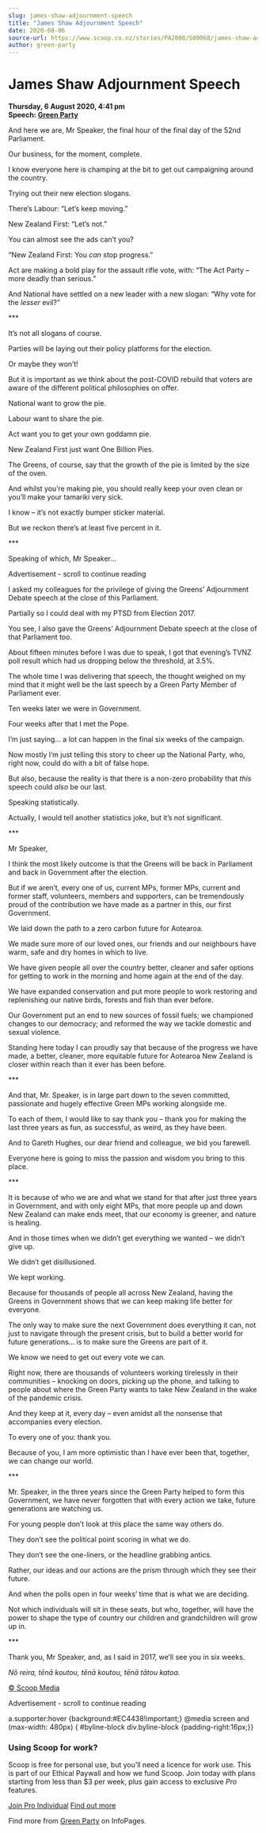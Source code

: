 ```yaml
---
slug: james-shaw-adjournment-speech
title: "James Shaw Adjournment Speech"
date: 2020-08-06
source-url: https://www.scoop.co.nz/stories/PA2008/S00068/james-shaw-adjournment-speech.htm
author: green-party
---
```

James Shaw Adjournment Speech
=============================

**Thursday, 6 August 2020, 4:41 pm**  
**Speech: [Green Party](https://info.scoop.co.nz/Green_Party)**

And here we are, Mr Speaker, the final hour of the final day of the 52nd Parliament.

Our business, for the moment, complete.

I know everyone here is champing at the bit to get out campaigning around the country.

Trying out their new election slogans.

There’s Labour: “Let’s keep moving.”

New Zealand First: “Let’s not.”

You can almost see the ads can’t you?

“New Zealand First: You _can_ stop progress.”

Act are making a bold play for the assault rifle vote, with: “The Act Party – more deadly than serious.”

And National have settled on a new leader with a new slogan: “Why vote for the _lesser_ evil?”

\*\*\*

It’s not all slogans of course.

Parties will be laying out their policy platforms for the election.

Or maybe they won’t!

But it is important as we think about the post-COVID rebuild that voters are aware of the different political philosophies on offer.

National want to grow the pie.

Labour want to share the pie.

Act want you to get your own goddamn pie.

New Zealand First just want One Billion Pies.

The Greens, of course, say that the growth of the pie is limited by the size of the oven.

And whilst you’re making pie, you should really keep your oven clean or you’ll make your tamariki very sick.

I know – it’s not exactly bumper sticker material.

But we reckon there’s at least five percent in it.

\*\*\*

Speaking of which, Mr Speaker…

Advertisement - scroll to continue reading





I asked my colleagues for the privilege of giving the Greens’ Adjournment Debate speech at the close of this Parliament.

Partially so I could deal with my PTSD from Election 2017.

You see, I also gave the Greens’ Adjournment Debate speech at the close of that Parliament too.

About fifteen minutes before I was due to speak, I got that evening’s TVNZ poll result which had us dropping below the threshold, at 3.5%.

The whole time I was delivering that speech, the thought weighed on my mind that it might well be the last speech by a Green Party Member of Parliament ever.

Ten weeks later we were in Government.

Four weeks after that I met the Pope.

I’m just saying… a lot can happen in the final six weeks of the campaign.

Now mostly I’m just telling this story to cheer up the National Party, who, right now, could do with a bit of false hope.

But also, because the reality is that there is a non-zero probability that _this_ speech could _also_ be our last.

Speaking statistically.

Actually, I would tell another statistics joke, but it’s not significant.

\*\*\*

Mr Speaker,

I think the most likely outcome is that the Greens will be back in Parliament and back in Government after the election.

But if we aren’t, every one of us, current MPs, former MPs, current and former staff, volunteers, members and supporters, can be tremendously proud of the contribution we have made as a partner in this, our first Government.

We laid down the path to a zero carbon future for Aotearoa.

We made sure more of our loved ones, our friends and our neighbours have warm, safe and dry homes in which to live.

We have given people all over the country better, cleaner and safer options for getting to work in the morning and home again at the end of the day.

We have expanded conservation and put more people to work restoring and replenishing our native birds, forests and fish than ever before.

Our Government put an end to new sources of fossil fuels; we championed changes to our democracy; and reformed the way we tackle domestic and sexual violence.

Standing here today I can proudly say that because of the progress we have made, a better, cleaner, more equitable future for Aotearoa New Zealand is closer within reach than it ever has been before.

\*\*\*

And that, Mr. Speaker, is in large part down to the seven committed, passionate and hugely effective Green MPs working alongside me.

To each of them, I would like to say thank you – thank you for making the last three years as fun, as successful, as weird, as they have been.

And to Gareth Hughes, our dear friend and colleague, we bid you farewell.

Everyone here is going to miss the passion and wisdom you bring to this place.

\*\*\*

It is because of who we are and what we stand for that after just three years in Government, and with only eight MPs, that more people up and down New Zealand can make ends meet, that our economy is greener, and nature is healing.

And in those times when we didn’t get everything we wanted – we didn’t give up.

We didn’t get disillusioned.

We kept working.

Because for thousands of people all across New Zealand, having the Greens in Government shows that we can keep making life better for everyone.

The only way to make sure the next Government does everything it can, not just to navigate through the present crisis, but to build a better world for future generations… is to make sure the Greens are part of it.

We know we need to get out every vote we can.

Right now, there are thousands of volunteers working tirelessly in their communities – knocking on doors, picking up the phone, and talking to people about where the Green Party wants to take New Zealand in the wake of the pandemic crisis.

And they keep at it, every day – even amidst all the nonsense that accompanies every election.

To every one of you: thank you.

Because of you, I am more optimistic than I have ever been that, together, we can change our world.

\*\*\*

Mr. Speaker, in the three years since the Green Party helped to form this Government, we have never forgotten that with every action we take, future generations are watching us.

For young people don’t look at this place the same way others do.

They don’t see the political point scoring in what we do.

They don’t see the one-liners, or the headline grabbing antics.

Rather, our ideas and our actions are the prism through which they see their future.

And when the polls open in four weeks’ time that is what we are deciding.

Not which individuals will sit in these seats, but who, together, will have the power to shape the type of country our children and grandchildren will grow up in.

\*\*\*

Thank you, Mr Speaker, and, as I said in 2017, we’ll see you in six weeks.

_Nō reira, tēnā koutou, tēnā koutou, tēnā tātou katoa._

[© Scoop Media](http://www.scoop.co.nz/about/terms.html)  

Advertisement - scroll to continue reading



a.supporter:hover {background:#EC4438!important;} @media screen and (max-width: 480px) { #byline-block div.byline-block {padding-right:16px;}}

### Using Scoop for work?

Scoop is free for personal use, but you’ll need a licence for work use. This is part of our Ethical Paywall and how we fund Scoop. Join today with plans starting from less than $3 per week, plus gain access to exclusive _Pro_ features.  
  
[Join Pro Individual](https://pro.scoop.co.nz/Individual/?from=ProIn24) [Find out more](https://pro.scoop.co.nz/using-scoop-for-work/?from=ProIn24)

Find more from [Green Party](https://info.scoop.co.nz/Green_Party) on InfoPages.